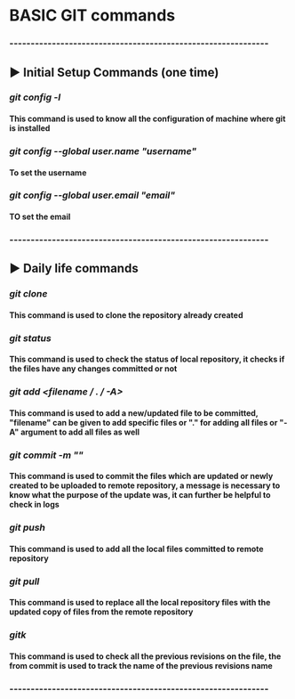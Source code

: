 # BASIC GIT commands

### -------------------------------------------------------------

## :arrow_forward: Initial Setup Commands (one time)

### _git config -l_
#### This command is used to know all the configuration of machine where git is installed

### _git config --global user.name "username"_
#### To set the username

### _git config --global user.email "email"_
#### TO set the email

### -------------------------------------------------------------

## :arrow_forward: Daily life commands

### _git clone <url>_
#### This command is used to clone the repository already created

### _git status_
#### This command is used to check the status of local repository, it checks if the files have any changes committed or not

### _git add <filename / . / -A>_
#### This command is used to add a new/updated file to be committed, "filename" can be given to add specific files or "." for adding all files or "-A" argument to add all files as well

### _git commit -m "<message>"_
#### This command is used to commit the files which are updated or newly created to be uploaded to remote repository, a message is necessary to know what the purpose of the update was, it can further be helpful to check in logs 

### _git push_
#### This command is used to add all the local files committed to remote repository

### _git pull_
#### This command is used to replace all the local repository files with the updated copy of files from the remote repository

### _gitk <filename>_
#### This command is used to check all the previous revisions on the file, the <message> from commit is used to track the name of the previous revisions name

### -------------------------------------------------------------